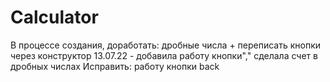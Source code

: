 # Calculator
В процессе создания, 
доработать:
дробные числа +
переписать кнопки через конструктор
13.07.22 - добавила работу кнопки"," 
сделала счет в дробных числах
Исправить: работу кнопки back
